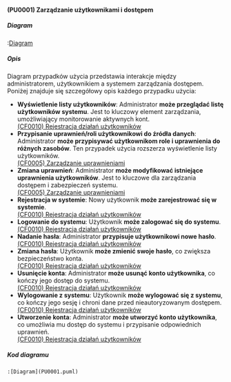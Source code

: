 #### (PU0001) Zarządzanie użytkownikami i dostępem

##### Diagram

:[Diagram](PU0001.puml)


##### Opis

Diagram przypadków użycia przedstawia interakcje między administratorem, użytkownikiem a systemem zarządzania dostępem. Poniżej znajduje się szczegółowy opis każdego przypadku użycia:

*   **Wyświetlenie listy użytkowników**: Administrator **może przeglądać listę użytkowników systemu**. Jest to kluczowy element zarządzania, umożliwiający monitorowanie aktywnych kont.\
    [(CF0010) Rejestracja działań użytkowników](../../3.wizja.systemu/3.3.cechy.funkcjonalne/cechy.funkcjonalne/CF0010.md)
*   **Przypisanie uprawnień/roli użytkownikowi do źródła danych**: Administrator **może przypisywać użytkownikom role i uprawnienia do różnych zasobów**. Ten przypadek użycia rozszerza wyświetlenie listy użytkowników.\
    [(CF0005) Zarządzanie uprawnieniami](../../3.wizja.systemu/3.3.cechy.funkcjonalne/cechy.funkcjonalne/CF0005.md)
*   **Zmiana uprawnień**: Administrator **może modyfikować istniejące uprawnienia użytkowników**. Jest to kluczowe dla zarządzania dostępem i zabezpieczeń systemu.\
    [(CF0005) Zarządzanie uprawnieniami](../../3.wizja.systemu/3.3.cechy.funkcjonalne/cechy.funkcjonalne/CF0005.md)
*   **Rejestracja w systemie**: Nowy użytkownik **może zarejestrować się w systemie**.\
    [(CF0010) Rejestracja działań użytkowników](../../3.wizja.systemu/3.3.cechy.funkcjonalne/cechy.funkcjonalne/CF0010.md)
*   **Logowanie do systemu**: Użytkownik **może zalogować się do systemu**.\
    [(CF0010) Rejestracja działań użytkowników](../../3.wizja.systemu/3.3.cechy.funkcjonalne/cechy.funkcjonalne/CF0010.md)
*   **Nadanie hasła**: Administrator **przypisuje użytkownikowi nowe hasło**.\
    [(CF0010) Rejestracja działań użytkowników](../../3.wizja.systemu/3.3.cechy.funkcjonalne/cechy.funkcjonalne/CF0010.md)
*   **Zmiana hasła**: Użytkownik **może zmienić swoje hasło**, co zwiększa bezpieczeństwo konta.\
    [(CF0010) Rejestracja działań użytkowników](../../3.wizja.systemu/3.3.cechy.funkcjonalne/cechy.funkcjonalne/CF0010.md)
*   **Usunięcie konta**: Administrator **może usunąć konto użytkownika**, co kończy jego dostęp do systemu.\
    [(CF0010) Rejestracja działań użytkowników](../../3.wizja.systemu/3.3.cechy.funkcjonalne/cechy.funkcjonalne/CF0010.md)
*   **Wylogowanie z systemu**: Użytkownik **może wylogować się z systemu**, co kończy jego sesję i chroni dane przed nieautoryzowanym dostępem.\
    [(CF0010) Rejestracja działań użytkowników](../../3.wizja.systemu/3.3.cechy.funkcjonalne/cechy.funkcjonalne/CF0010.md)
*   **Utworzenie konta**: Administrator **może utworzyć konto użytkownika**, co umożliwia mu dostęp do systemu i przypisanie odpowiednich uprawnień.\
    [(CF0010) Rejestracja działań użytkowników](../../3.wizja.systemu/3.3.cechy.funkcjonalne/cechy.funkcjonalne/CF0010.md)
##### Kod diagramu
```
:[Diagram](PU0001.puml)
```

